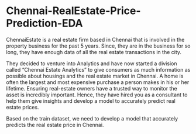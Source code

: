 # Chennai-RealEstate-Price-Prediction-EDA

ChennaiEstate is a real estate firm based in Chennai that is involved in the property business for the past 5 years. Since, they are in the business for so long, they have enough data of all the real estate transactions in the city.

They decided to venture into Analytics and have now started a division called “Chennai Estate Analytics” to give consumers as much information as possible about housings and the real estate market in Chennai. A home is often the largest and most expensive purchase a person makes in his or her lifetime. Ensuring real-estate owners have a
trusted way to monitor the asset is incredibly important. Hence, they have hired you as a consultant to help them give insights and develop a model to accurately predict real estate prices.

Based on the train dataset, we need to develop a model that accurately predicts the real estate price in Chennai.
